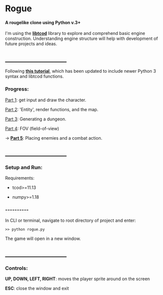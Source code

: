 # Rogue
#### A rougelike clone using Python v.3+

I'm using the **[libtcod](https://github.com/libtcod/python-tcod)** library to explore and comprehend basic engine construction. Understanding engine structure will help with development of future projects and ideas.




## ____________________

Following **[this tutorial](http://rogueliketutorials.com/tutorials/tcod/v2/)**, which has been updated to include newer Python 3 syntax and libtcod functions.

### Progress:

[Part 1](http://rogueliketutorials.com/tutorials/tcod/v2/part-1/): get input and draw the character.

[Part 2](http://rogueliketutorials.com/tutorials/tcod/v2/part-2/): 'Entity', render functions, and the map.

[Part 3](http://rogueliketutorials.com/tutorials/tcod/v2/part-3/): Generating a dungeon.

[Part 4](http://rogueliketutorials.com/tutorials/tcod/v2/part-4/): FOV (field-of-view)

-> **[Part 5](http://rogueliketutorials.com/tutorials/tcod/v2/part-5/)**: Placing enemies and a combat action.




## ____________________

### Setup and Run:

Requirements: 

- tcod>=11.13

- numpy>=1.18




### ----------
In CLI or terminal, navigate to root directory of project and enter:

    >> python rogue.py 

The game will open in a new window.




## ____________________

### Controls:

**UP, DOWN, LEFT, RIGHT**: moves the player sprite around on the screen

**ESC**: close the window and exit